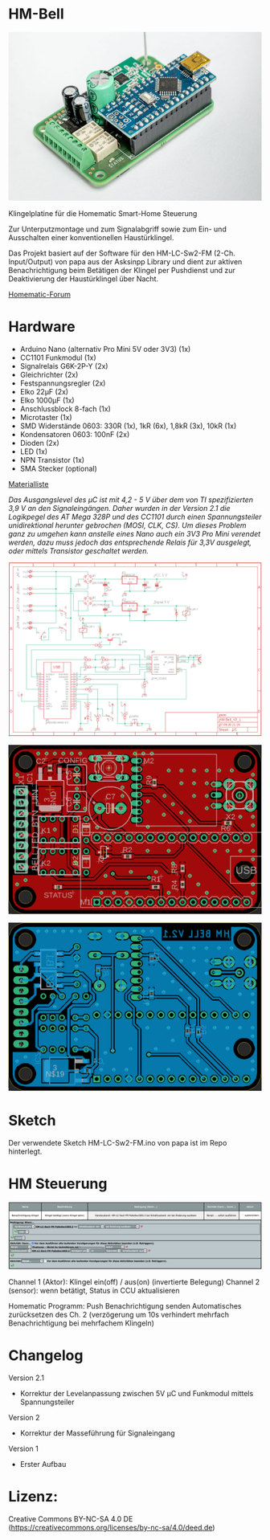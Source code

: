 # HM-Bell

![Projektbild](/images/HM-Bell_v2_3D_view_2to3.jpg)

Klingelplatine für die Homematic Smart-Home Steuerung

Zur Unterputzmontage und zum Signalabgriff sowie zum Ein- und Ausschalten einer konventionellen Haustürklingel.

Das Projekt basiert auf der Software für den HM-LC-Sw2-FM (2-Ch. Input/Output) von papa aus der Asksinpp Library und dient zur aktiven Benachrichtigung beim Betätigen der Klingel per Pushdienst und zur Deaktivierung der Haustürklingel über Nacht.

[Homematic-Forum](https://homematic-forum.de/forum/viewtopic.php?f=76&t=60687)

# Hardware
* Arduino Nano (alternativ Pro Mini 5V oder 3V3) (1x)
* CC1101 Funkmodul (1x)
* Signalrelais G6K-2P-Y (2x)
* Gleichrichter (2x)
* Festspannungsregler (2x)
* Elko 22µF (2x)
* Elko 1000µF (1x)
* Anschlussblock 8-fach (1x)
* Microtaster (1x)
* SMD Widerstände 0603: 330R (1x), 1kR (6x), 1,8kR (3x), 10kR (1x)
* Kondensatoren 0603: 100nF (2x)
* Dioden (2x)
* LED (1x)
* NPN Transistor (1x)
* SMA Stecker (optional)

[Materialliste](https://www.reichelt.de/my/1750682)

*Das Ausgangslevel des µC ist mit 4,2 - 5 V über dem von TI spezifizierten 3,9 V an den Signaleingängen. Daher wurden in der Version 2.1 die Logikpegel des AT Mega 328P und des CC1101 durch einen Spannungsteiler unidirektional herunter gebrochen (MOSI, CLK, CS). 
Um dieses Problem ganz zu umgehen kann anstelle eines Nano auch ein 3V3 Pro Mini verendet werden, dazu muss jedoch das entsprechende Relais für 3,3V ausgelegt, oder mittels Transistor geschaltet werden.*

![Schematic](/images/HM-Bell_V2_1_scm.png)

![TopLayer](/images/HM-Bell_V2_1_top.png)

![BottomLayer](/images/HM-Bell_V2_1_bot.png)

# Sketch

Der verwendete Sketch HM-LC-Sw2-FM.ino von papa ist im Repo hinterlegt.

# HM Steuerung

![HomematicProgramm](/images/HM-Bell_CCU-Programm.png)

Channel 1 (Aktor): Klingel ein(off) / aus(on) (invertierte Belegung)
Channel 2 (sensor): wenn betätigt, Status in CCU aktualisieren

Homematic Programm:
Push Benachrichtigung senden
Automatisches zurücksetzen des Ch. 2 (verzögerung um 10s verhindert mehrfach Benachrichtigung bei mehrfachem Klingeln) 

# Changelog
Version 2.1
* Korrektur der Levelanpassung zwischen 5V µC und Funkmodul mittels Spannungsteiler

Version 2
* Korrektur der Masseführung für Signaleingang

Version 1
* Erster Aufbau

# Lizenz:
Creative Commons BY-NC-SA 4.0 DE (https://creativecommons.org/licenses/by-nc-sa/4.0/deed.de)
